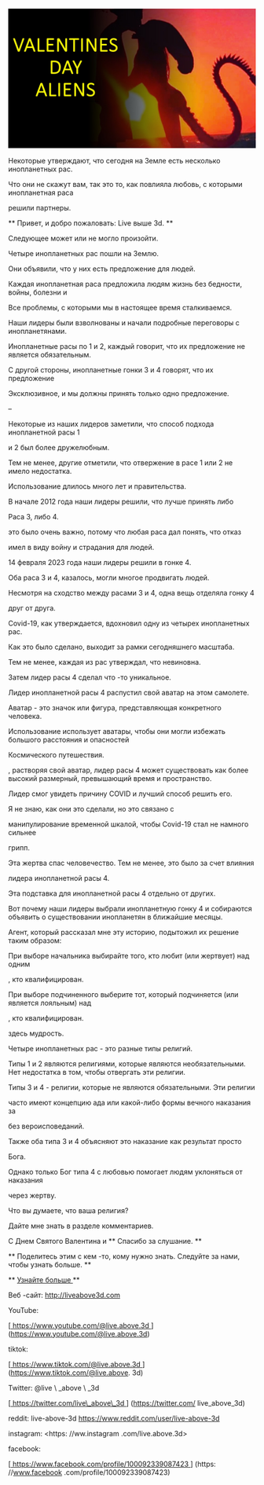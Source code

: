 ![cover photo](../cover.jpg "cover photo")

Некоторые утверждают, что сегодня на Земле есть несколько инопланетных рас.

Что они не скажут вам, так это то, как повлияла любовь, с которыми инопланетная раса

решили партнеры.

** Привет, и добро пожаловать: Live выше 3d. **

Следующее может или не могло произойти.

Четыре инопланетных рас пошли на Землю.

Они объявили, что у них есть предложение для людей.

Каждая инопланетная раса предложила людям жизнь без бедности, войны, болезни и

Все проблемы, с которыми мы в настоящее время сталкиваемся.

Наши лидеры были взволнованы и начали подробные переговоры с инопланетянами.

Инопланетные расы по 1 и 2, каждый говорит, что их предложение не является обязательным.

С другой стороны, инопланетные гонки 3 и 4 говорят, что их предложение

Эксклюзивное, и мы должны принять только одно предложение.

–

Некоторые из наших лидеров заметили, что способ подхода инопланетной расы 1

и 2 был более дружелюбным.

Тем не менее, другие отметили, что отвержение в расе 1 или 2 не имело недостатка.

Использование длилось много лет и правительства.

В начале 2012 года наши лидеры решили, что лучше принять либо

Раса 3, либо 4.

это было очень важно, потому что любая раса дал понять, что отказ

имел в виду войну и страдания для людей.

14 февраля 2023 года наши лидеры решили в гонке 4.

Оба раса 3 и 4, казалось, могли многое продвигать людей.

 

Несмотря на сходство между расами 3 и 4, одна вещь отделяла гонку 4

друг от друга.

Covid-19, как утверждается, вдохновил одну из четырех инопланетных рас.

Как это было сделано, выходит за рамки сегодняшнего масштаба.

Тем не менее, каждая из рас утверждал, что невиновна.

Затем лидер расы 4 сделал что -то уникальное.

Лидер инопланетной расы 4 распустил свой аватар на этом самолете.

Аватар - это значок или фигура, представляющая конкретного человека.

Использование использует аватары, чтобы они могли избежать большого расстояния и опасностей

Космического путешествия.

, растворяя свой аватар, лидер расы 4 может существовать как более высокий размерный, превышающий время и пространство.

Лидер смог увидеть причину COVID и лучший способ решить его.

Я не знаю, как они это сделали, но это связано с

манипулирование временной шкалой, чтобы Covid-19 стал не намного сильнее

грипп.

Эта жертва спас человечество. Тем не менее, это было за счет влияния

лидера инопланетной расы 4.

Эта подставка для инопланетной расы 4 отдельно от других.

Вот почему наши лидеры выбрали инопланетную гонку 4 и собираются объявить о существовании инопланетян в ближайшие месяцы.

Агент, который рассказал мне эту историю, подытожил их решение таким образом:

При выборе начальника выбирайте того, кто любит (или жертвует) над одним

, кто квалифицирован.

При выборе подчиненного выберите тот, который подчиняется (или является лояльным) над

, кто квалифицирован.

здесь мудрость.

Четыре инопланетных рас - это разные типы религий.

Типы 1 и 2 являются религиями, которые являются необязательными. Нет недостатка в том, чтобы отвергать эти религии.

Типы 3 и 4 - религии, которые не являются обязательными. Эти религии

часто имеют концепцию ада или какой-либо формы вечного наказания за

без вероисповеданий.

Также оба типа 3 и 4 объясняют это наказание как результат просто

Бога.

Однако только Бог типа 4 с любовью помогает людям уклоняться от наказания

через жертву.

Что вы думаете, что ваша религия?

Дайте мне знать в разделе комментариев.

С Днем Святого Валентина и ** Спасибо за слушание. **

** Поделитесь этим с кем -то, кому нужно знать. Следуйте за нами, чтобы узнать больше. **

** <U> Узнайте больше </u> **

Веб -сайт: <http://liveabove3d.com>

YouTube:

[<u> https://www.youtube.com/@live.above.3d </u>] (https://www.youtube.com/@live.above.3d)  

tiktok:

[<u> https://www.tiktok.com/@live.above.3d </u>] (https://www.tiktok.com/@live.above. 3d)

Twitter: @live \ _above \ _3d

[<u> https://twitter.com/live\_above\_3d </u>] (https://twitter.com/ live_above_3d)

reddit: live-above-3d <https://www.reddit.com/user/live-above-3d>

instagram: <https: //ww.instagram .com/live.above.3d>

facebook:

[<u> https://www.facebook.com/profile/100092339087423 </u>] (https: //www.facebook .com/profile/100092339087423)